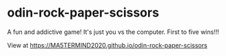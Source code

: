 # odin-rock-paper-scissors
A fun and addictive game! It's just you vs the computer. First to five wins!!!

View at https://MA5TERMIND2020.github.io/odin-rock-paper-scissors
